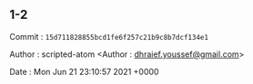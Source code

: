 ## 1-2 

 Commit : `15d711828855bcd1fe6f257c21b9c8b7dcf134e1`

 Author : scripted-atom <Author : dhraief.youssef@gmail.com> 

 Date 	: Mon Jun 21 23:10:57 2021 +0000 

